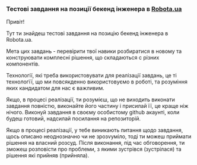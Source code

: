### Тестові завдання на позиції бекенд інженера в [Robota.ua](https://rabota.ua)

Привіт!

Тут ти знайдеш тестові завдання на позицію бекенд інженера в Robota.ua.

Мета цих завдань - перевірити твої навики розбиратися в новому та конструювати комплесні рішення, що складаються с різних компонентів.

Технології, які треба використовувати для реалізації завдань, це ті технологїї, що ми повсякденно використовуємо в роботі, та розуміння яких кандидатом для нас є важливим.

Якщо, в процесі реалізації, ти розумієш, що не виходить виконати завдання повністю, виконайте його частину і присилай її, це краще ніж нічого.
Виконуй завдання в своєму особистому github акаунті, коли будеш готовий, надсилай посилання на репозиторій.

Якщо в процесі реалізації, у тебе виникають питання щодо завдання, щось описано неоднозначно чи не зрозvуміло, тоді ти можеш приймати рішення на власний розсуд. Після виконання, під час обговорення, ти зможеш розповісти про проблеми, з якими зустрівся (зустрілася) та рішення які прийняв (прийняла).

